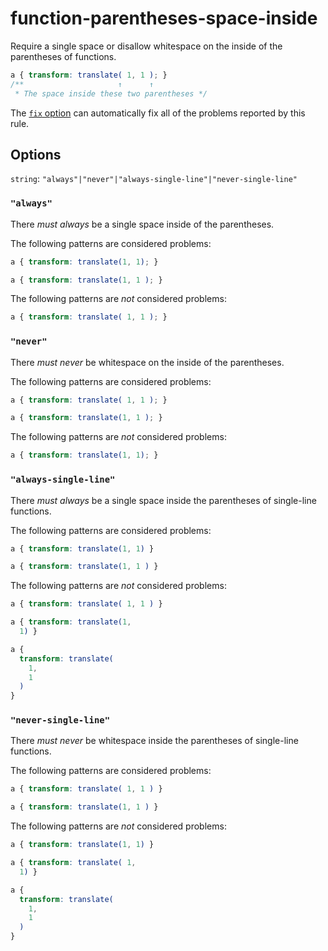 # function-parentheses-space-inside

Require a single space or disallow whitespace on the inside of the parentheses of functions.

```css
a { transform: translate( 1, 1 ); }
/**                     ↑      ↑
 * The space inside these two parentheses */
```

The [`fix` option](../../../docs/user-guide/options.md#fix) can automatically fix all of the problems reported by this rule.

## Options

`string`: `"always"|"never"|"always-single-line"|"never-single-line"`

### `"always"`

There _must always_ be a single space inside of the parentheses.

The following patterns are considered problems:

```css
a { transform: translate(1, 1); }
```

```css
a { transform: translate(1, 1 ); }
```

The following patterns are _not_ considered problems:

```css
a { transform: translate( 1, 1 ); }
```

### `"never"`

There _must never_ be whitespace on the inside of the parentheses.

The following patterns are considered problems:

```css
a { transform: translate( 1, 1 ); }
```

```css
a { transform: translate(1, 1 ); }
```

The following patterns are _not_ considered problems:

```css
a { transform: translate(1, 1); }
```

### `"always-single-line"`

There _must always_ be a single space inside the parentheses of single-line functions.

The following patterns are considered problems:

```css
a { transform: translate(1, 1) }
```

```css
a { transform: translate(1, 1 ) }
```

The following patterns are _not_ considered problems:

```css
a { transform: translate( 1, 1 ) }
```

```css
a { transform: translate(1,
  1) }
```

```css
a {
  transform: translate(
    1,
    1
  )
}
```

### `"never-single-line"`

There _must never_ be whitespace inside the parentheses of single-line functions.

The following patterns are considered problems:

```css
a { transform: translate( 1, 1 ) }
```

```css
a { transform: translate(1, 1 ) }
```

The following patterns are _not_ considered problems:

```css
a { transform: translate(1, 1) }
```

```css
a { transform: translate( 1,
  1) }
```

```css
a {
  transform: translate(
    1,
    1
  )
}
```

